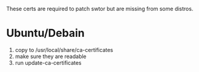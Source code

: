 These certs are required to patch swtor but are missing from some distros.

# Ubuntu/Debain

1. copy to /usr/local/share/ca-certificates
2. make sure they are readable
3. run update-ca-certificates
